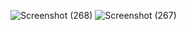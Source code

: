 ![Screenshot (268)](https://user-images.githubusercontent.com/104826351/227774198-86d912c6-4426-4a8b-8b1c-7edc4e6b5abd.png)
![Screenshot (267)](https://user-images.githubusercontent.com/104826351/227774204-6df270ea-eff8-4b18-918b-00d5404ee5e2.png)
